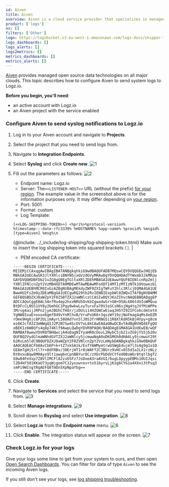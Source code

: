 ```yaml
---
id: Aiven
title: Aiven
overview: Aiven is a cloud service provider that specializes in managed open-source database, messaging, and event streaming solutions.
product: ['logs']
os: []
filters: ['Other']
logo: https://logzbucket.s3.eu-west-1.amazonaws.com/logz-docs/shipper-logos/aiven-logo.png
logs_dashboards: []
logs_alerts: []
logs2metrics: []
metrics_dashboards: []
metrics_alerts: []
---
```

 
[Aiven](https://aiven.io/) provides managed open source data technologies on all major clouds. This topic describes how to configure Aiven to send system logs to Logz.io. 

**Before you begin, you'll need**: 

* an active account with Logz.io
* an Aiven project with the service enabled 


### Configure Aiven to send syslog notifications to Logz.io

1. Log in to your Aiven account and navigate to **Projects**.
2. Select the project that you need to send logs from.
3. Navigate to **Integration Endpoints**.
4. Select **Syslog** and click **Create new**.
   ![1](https://dytvr9ot2sszz.cloudfront.net/logz-docs/aiven/aiven1.png)
5. Fill out the parameters as follows:
   ![2](https://dytvr9ot2sszz.cloudfront.net/logz-docs/aiven/aiven10.png)
   * Endpoint name: Logz.io 
   * Server: The`<<LISTENER-HOST>>` URL (without the prefix) [for your region](https://docs.logz.io/user-guide/accounts/account-region.html#available-regions). The example value in the screenshot above is for the information purposes only. It may differ depending on [your region](https://docs.logz.io/user-guide/accounts/account-region.html#available-regions).
   * Port: 5001 
   * Format: custom
   * Log Template: 

   ```shell
   [<<LOG-SHIPPING-TOKEN>>] <%pri%>%protocol-version% %timestamp:::date-rfc3339% %HOSTNAME% %app-name% %procid% %msgid% [type=Aiven] %msg%\n
   ```
   
   {@include: ../_include/log-shipping/log-shipping-token.html} Make sure to insert the log shipping token into squared brackets `[]`.  |

   * PEM encoded CA certificate: 

   ```shell
   -----BEGIN CERTIFICATE-----
   MIIEMjCCAxqgAwIBAgIBATANBgkqhkiG9w0BAQUFADB7MQswCQYDVQQGEwJHQjEb
   MBkGA1UECAwSR3JlYXRlciBNYW5jaGVzdGVyMRAwDgYDVQQHDAdTYWxmb3JkMRow
   GAYDVQQKDBFDb21vZG8gQ0EgTGltaXRlZDEhMB8GA1UEAwwYQUFBIENlcnRpZmlj
   YXRlIFNlcnZpY2VzMB4XDTA0MDEwMTAwMDAwMFoXDTI4MTIzMTIzNTk1OVowezEL
   MAkGA1UEBhMCR0IxGzAZBgNVBAgMEkdyZWF0ZXIgTWFuY2hlc3RlcjEQMA4GA1UE
   BwwHU2FsZm9yZDEaMBgGA1UECgwRQ29tb2RvIENBIExpbWl0ZWQxITAfBgNVBAMM
   GEFBQSBDZXJ0aWZpY2F0ZSBTZXJ2aWNlczCCASIwDQYJKoZIhvcNAQEBBQADggEP
   ADCCAQoCggEBAL5AnfRu4ep2hxxNRUSOvkbIgwadwSr+GB+O5AL686tdUIoWMQua
   BtDFcCLNSS1UY8y2bmhGC1Pqy0wkwLxyTurxFa70VJoSCsN6sjNg4tqJVfMiWPPe
   3M/vg4aijJRPn2jymJBGhCfHdr/jzDUsi14HZGWCwEiwqJH5YZ92IFCokcdmtet4
   YgNW8IoaE+oxox6gmf049vYnMlhvB/VruPsUK6+3qszWY19zjNoFmag4qMsXeDZR
   rOme9Hg6jc8P2ULimAyrL58OAd7vn5lJ8S3frHRNG5i1R8XlKdH5kBjHYpy+g8cm
   ez6KJcfA3Z3mNWgQIJ2P2N7Sw4ScDV7oL8kCAwEAAaOBwDCBvTAdBgNVHQ4EFgQU
   oBEKIz6W8Qfs4q8p74Klf9AwpLQwDgYDVR0PAQH/BAQDAgEGMA8GA1UdEwEB/wQF
   MAMBAf8wewYDVR0fBHQwcjA4oDagNIYyaHR0cDovL2NybC5jb21vZG9jYS5jb20v
   QUFBQ2VydGlmaWNhdGVTZXJ2aWNlcy5jcmwwNqA0oDKGMGh0dHA6Ly9jcmwuY29t
   b2RvLm5ldC9BQUFDZXJ0aWZpY2F0ZVNlcnZpY2VzLmNybDANBgkqhkiG9w0BAQUF
   AAOCAQEACFb8AvCb6P+k+tZ7xkSAzk/ExfYAWMymtrwUSWgEdujm7l3sAg9g1o1Q
   GE8mTgHj5rCl7r+8dFRBv/38ErjHT1r0iWAFf2C3BUrz9vHCv8S5dIa2LX1rzNLz
   Rt0vxuBqw8M0Ayx9lt1awg6nCpnBBYurDC/zXDrPbDdVCYfeU0BsWO/8tqtlbgT2
   G9w84FoVxp7Z8VlIMCFlA2zs6SFz7JsDoeA3raAVGI/6ugLOpyypEBMs1OUIJqsi
   l2D4kF501KKaU73yqWjgom7C12yxow+ev+to51byrvLjKzg6CYG1a4XXvi3tPxq3
   smPi9WIsgtRqAEFQ8TmDn5XpNpaYbg==
   -----END CERTIFICATE-----
   ```

6. Click **Create**.
7. Navigate to **Services** and select the service that you need to send logs from.
   ![3](https://dytvr9ot2sszz.cloudfront.net/logz-docs/aiven/aiven3.png)
8. Select **Manage integrations**.
   ![9](https://dytvr9ot2sszz.cloudfront.net/logz-docs/aiven/aiven9.png)
9. Scroll down to **Rsyslog** and select **Use integration**.
   ![8](https://dytvr9ot2sszz.cloudfront.net/logz-docs/aiven/aiven8.png)
10. Select **Logz.io** from the **Endpoint name** menu.
   ![6](https://dytvr9ot2sszz.cloudfront.net/logz-docs/aiven/aiven6.png)
11. Click **Enable**. The integration status will appear on the screen.
   ![7](https://dytvr9ot2sszz.cloudfront.net/logz-docs/aiven/aiven7.png)


### Check Logz.io for your logs

Give your logs some time to get from your system to ours, and then open [Open Search Dashboards](https://app.logz.io/#/dashboard/osd). You can filter for data of type `Aiven` to see the incoming Aiven logs.
  
If you still don't see your logs, see [log shipping troubleshooting](https://docs.logz.io/user-guide/log-shipping/log-shipping-troubleshooting.html).
